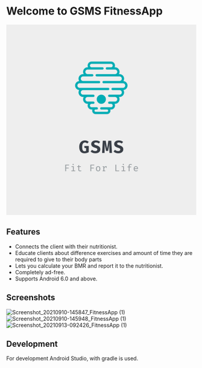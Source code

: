 # Welcome to GSMS FitnessApp
![](app/src/main/res/drawable/logo.png)

## Features
  * Connects the client with their nutritionist.
  * Educate clients about difference exercises and amount of time they are required to give to their body parts
  * Lets you calculate your BMR and report it to the nutritionist. 
  * Completely ad-free.
  * Supports Android 6.0 and above.

## Screenshots
  ![Screenshot_20210910-145847_FitnessApp (1)](https://user-images.githubusercontent.com/35746430/133092303-155cb284-4aed-408c-b705-06bf3daab8d2.jpg)
  ![Screenshot_20210910-145948_FitnessApp (1)](https://user-images.githubusercontent.com/35746430/133092313-fe93255f-454b-444a-aa6f-9f81f14a5f14.jpg)
  ![Screenshot_20210913-092426_FitnessApp (1)](https://user-images.githubusercontent.com/35746430/133092325-173d59a3-ff72-49b3-b89b-ac4c1ee18e3e.jpg)

## Development
For development Android Studio, with gradle is used.
